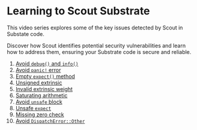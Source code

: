 # Learning to Scout Substrate

This video series explores some of the key issues detected by Scout in Substate code.

Discover how Scout identifies potential security vulnerabilities and learn how to address them, ensuring your Substrate code is secure and reliable.

1. [Avoid `debug()` and `info()`](https://youtu.be/mxIPM9nGu5U)
2. [Avoid `panic!` error](https://youtu.be/5Wo8DW6lUGY)
3. [Empty `expect()` method](https://youtu.be/My7BX9G_Urs)
4. [Unsigned extrinsic](https://youtu.be/XPZ7KpXkDrI)
5. [Invalid extrinsic weight](https://youtu.be/QCw9DRlcsSs)
6. [Saturating arithmetic](https://youtu.be/_5Nf8xidd-g)
7. [Avoid `unsafe` block](https://youtu.be/HUVUxlAzQ54)
8. [Unsafe `expect`](https://youtu.be/arSVQF-PV3Q)
9. [Missing zero check](https://youtu.be/tcp2UU8dXJk)
10. [Avoid `DispatchError::Other`](https://youtu.be/XutVxErG4Y4)
